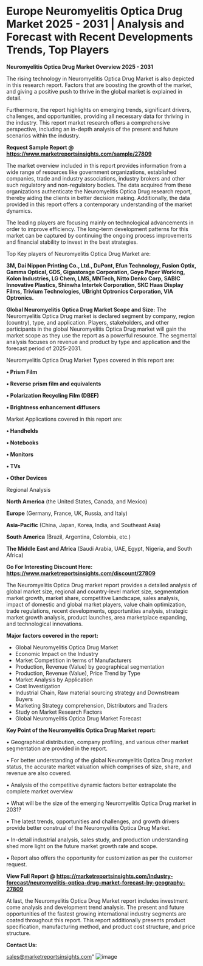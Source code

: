 # Europe Neuromyelitis Optica Drug Market 2025 - 2031 | Analysis and Forecast with Recent Developments Trends, Top Players

<Strong> Neuromyelitis Optica Drug Market Overview 2025 - 2031</strong>

The rising technology in Neuromyelitis Optica Drug Market is also depicted in this research report. Factors that are boosting the growth of the market, and giving a positive push to thrive in the global market is explained in detail.

Furthermore, the report highlights on emerging trends, significant drivers, challenges, and opportunities, providing all necessary data for thriving in the industry. This report market research offers a comprehensive perspective, including an in-depth analysis of the present and future scenarios within the industry.

<strong>Request Sample Report @ <a href=https://www.marketreportsinsights.com/sample/27809>https://www.marketreportsinsights.com/sample/27809</a></strong>

The market overview included in this report provides information from a wide range of resources like government organizations, established companies, trade and industry associations, industry brokers and other such regulatory and non-regulatory bodies. The data acquired from these organizations authenticate the Neuromyelitis Optica Drug research report, thereby aiding the clients in better decision making. Additionally, the data provided in this report offers a contemporary understanding of the market dynamics.

The leading players are focusing mainly on technological advancements in order to improve efficiency. The long-term development patterns for this market can be captured by continuing the ongoing process improvements and financial stability to invest in the best strategies.

Top Key players of Neuromyelitis Optica Drug Market are:

<strong>3M, Dai Nippon Printing Co., Ltd., DuPont, Efun Technology, Fusion Optix, Gamma Optical, GDS, Gigastorage Corporation, Goyo Paper Working, Kolon Industries, LG Chem, LMS, MNTech, Nitto Denko Corp, SABIC Innovative Plastics, Shinwha Intertek Corporation, SKC Haas Display Films, Trivium Technologies, UBright Optronics Corporation, VIA Optronics.</strong>

<strong><b>Global Neuromyelitis Optica Drug Market Scope and Size:</b></strong>
The Neuromyelitis Optica Drug market is declared segment by company, region (country), type, and application. Players, stakeholders, and other participants in the global Neuromyelitis Optica Drug market will gain the market scope as they use the report as a powerful resource. The segmental analysis focuses on revenue and product by type and application and the forecast period of 2025-2031.

Neuromyelitis Optica Drug Market Types covered in this report are:

<strong>• Prism Film

• Reverse prism film and equivalents

• Polarization Recycling Film (DBEF)

• Brightness enhancement diffusers</strong>

Market Applications covered in this report are:

<strong>• Handhelds

• Notebooks

• Monitors

• TVs

• Other Devices</strong> 

Regional Analysis

<strong>North America</strong> (the United States, Canada, and Mexico)

<strong>Europe</strong> (Germany, France, UK, Russia, and Italy)

<strong>Asia-Pacific</strong> (China, Japan, Korea, India, and Southeast Asia)

<strong>South America</strong> (Brazil, Argentina, Colombia, etc.)

<strong>The Middle East and Africa</strong> (Saudi Arabia, UAE, Egypt, Nigeria, and South Africa)

<strong>Go For Interesting Discount Here: <a href=https://www.marketreportsinsights.com/discount/27809>https://www.marketreportsinsights.com/discount/27809</a></strong>

The Neuromyelitis Optica Drug market report provides a detailed analysis of global market size, regional and country-level market size, segmentation market growth, market share, competitive Landscape, sales analysis, impact of domestic and global market players, value chain optimization, trade regulations, recent developments, opportunities analysis, strategic market growth analysis, product launches, area marketplace expanding, and technological innovations.

<strong><b>Major factors covered in the report:</b></strong>
<ul>
  <li>Global Neuromyelitis Optica Drug Market </li>
  <li>Economic Impact on the Industry</li>
  <li>Market Competition in terms of Manufacturers</li>
  <li>Production, Revenue (Value) by geographical segmentation</li>
  <li>Production, Revenue (Value), Price Trend by Type</li>
  <li>Market Analysis by Application</li>
  <li>Cost Investigation</li>
  <li>Industrial Chain, Raw material sourcing strategy and Downstream Buyers</li>
  <li>Marketing Strategy comprehension, Distributors and Traders</li>
  <li>Study on Market Research Factors</li>
  <li>Global Neuromyelitis Optica Drug Market Forecast</li>
</ul>

<strong><b>Key Point of the Neuromyelitis Optica Drug Market report:</b></strong>

• Geographical distribution, company profiling, and various other market segmentation are provided in the report.

• For better understanding of the global Neuromyelitis Optica Drug market status, the accurate market valuation which comprises of size, share, and revenue are also covered.

• Analysis of the competitive dynamic factors better extrapolate the complete market overview

• What will be the size of the emerging Neuromyelitis Optica Drug market in 2031?

• The latest trends, opportunities and challenges, and growth drivers provide better construal of the Neuromyelitis Optica Drug Market.

• In-detail industrial analysis, sales study, and production understanding shed more light on the future market growth rate and scope.

• Report also offers the opportunity for customization as per the customer request.

<strong><b>View Full Report @ <a href=https://marketreportsinsights.com/industry-forecast/neuromyelitis-optica-drug-market-forecast-by-geography-27809>https://marketreportsinsights.com/industry-forecast/neuromyelitis-optica-drug-market-forecast-by-geography-27809</a></b></strong>


At last, the Neuromyelitis Optica Drug Market report includes investment come analysis and development trend analysis. The present and future opportunities of the fastest growing international industry segments are coated throughout this report. This report additionally presents product specification, manufacturing method, and product cost structure, and price structure.

<strong>Contact Us:</strong>

sales@marketreportsinsights.com"
![image](https://github.com/user-attachments/assets/158b787f-bfad-4540-bf86-e4b6a5fe1eb8)
